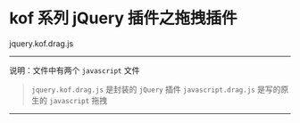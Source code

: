 # kof 系列 jQuery 插件之拖拽插件

jquery.kof.drag.js

---

说明：文件中有两个 `javascript` 文件

> `jquery.kof.drag.js` 是封装的 `jQuery` 插件
> `javascript.drag.js` 是写的原生的 `javascript` 拖拽 

---
